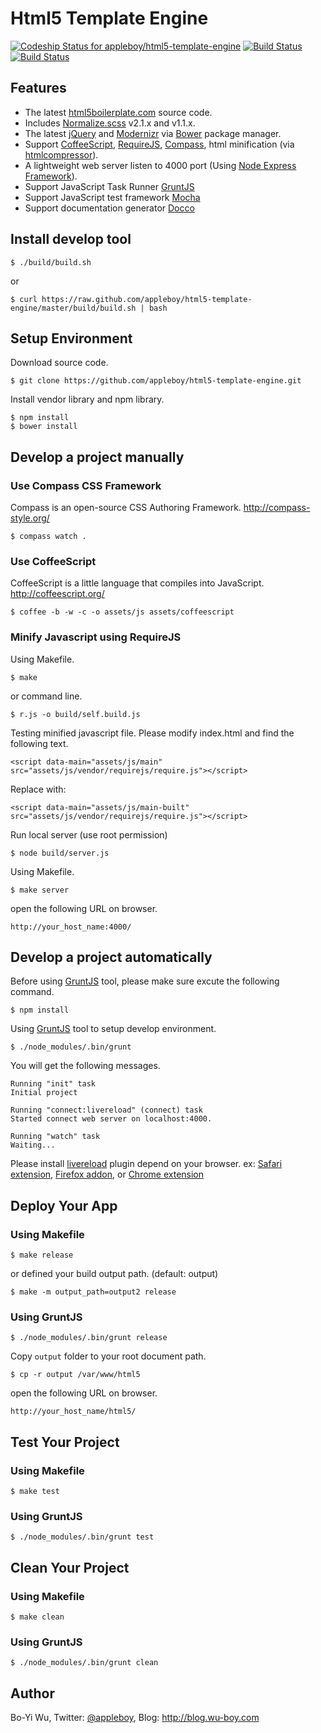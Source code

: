 # Html5 Template Engine
[ ![Codeship Status for appleboy/html5-template-engine](https://www.codeship.io/projects/3c113a00-0a59-0131-64c8-7eb8e86f2980/status?branch=master)](https://www.codeship.io/projects/7462) [![Build Status](https://travis-ci.org/appleboy/html5-template-engine.png)](http://travis-ci.org/appleboy/html5-template-engine) [![Build Status](https://drone.io/github.com/appleboy/html5-template-engine/status.png)](https://drone.io/github.com/appleboy/html5-template-engine/latest)

## Features

* The latest [html5boilerplate.com](http://html5boilerplate.com/) source code.
* Includes [Normalize.scss](https://github.com/appleboy/normalize.scss) v2.1.x and v1.1.x.
* The latest [jQuery](http://jquery.com/) and [Modernizr](http://modernizr.com/) via [Bower](http://bower.io/) package manager.
* Support [CoffeeScript](http://coffeescript.org/), [RequireJS](http://requirejs.org/), [Compass](http://compass-style.org/), html minification (via [htmlcompressor](http://code.google.com/p/htmlcompressor/)).
* A lightweight web server listen to 4000 port (Using [Node Express Framework](http://expressjs.com/)).
* Support JavaScript Task Runner [GruntJS](http://gruntjs.com/)
* Support JavaScript test framework [Mocha](http://visionmedia.github.io/mocha/)
* Support documentation generator [Docco](http://jashkenas.github.io/docco/)

## Install develop tool

    $ ./build/build.sh

or

    $ curl https://raw.github.com/appleboy/html5-template-engine/master/build/build.sh | bash

## Setup Environment

Download source code.

    $ git clone https://github.com/appleboy/html5-template-engine.git

Install vendor library and npm library.

    $ npm install
    $ bower install

## Develop a project manually

### Use Compass CSS Framework

Compass is an open-source CSS Authoring Framework. http://compass-style.org/

    $ compass watch .

### Use CoffeeScript

CoffeeScript is a little language that compiles into JavaScript. http://coffeescript.org/

    $ coffee -b -w -c -o assets/js assets/coffeescript

### Minify Javascript using RequireJS

Using Makefile.

    $ make

or command line.

    $ r.js -o build/self.build.js

Testing minified javascript file. Please modify index.html and find the following text.

```
<script data-main="assets/js/main" src="assets/js/vendor/requirejs/require.js"></script>
```

Replace with:

```
<script data-main="assets/js/main-built" src="assets/js/vendor/requirejs/require.js"></script>
```

Run local server (use root permission)

    $ node build/server.js

Using Makefile.

    $ make server

open the following URL on browser.

```
http://your_host_name:4000/
```

## Develop a project automatically

Before using [GruntJS](http://gruntjs.com/) tool, please make sure excute the following command.

    $ npm install

Using [GruntJS](http://gruntjs.com/) tool to setup develop environment.

    $ ./node_modules/.bin/grunt

You will get the following messages.

```
Running "init" task
Initial project

Running "connect:livereload" (connect) task
Started connect web server on localhost:4000.

Running "watch" task
Waiting...
```
Please install [livereload](http://livereload.com/) plugin depend on your browser. ex: [Safari extension](http://download.livereload.com/2.0.9/LiveReload-2.0.9.safariextz), [Firefox addon](http://download.livereload.com/2.0.8/LiveReload-2.0.8.xpi), or [Chrome extension](https://chrome.google.com/webstore/detail/livereload/jnihajbhpnppcggbcgedagnkighmdlei)

## Deploy Your App

### Using Makefile

    $ make release

or defined your build output path. (default: output)

    $ make -m output_path=output2 release

### Using GruntJS

    $ ./node_modules/.bin/grunt release

Copy ``output`` folder to your root document path.

    $ cp -r output /var/www/html5

open the following URL on browser.

```
http://your_host_name/html5/
```

## Test Your Project

### Using Makefile

    $ make test

### Using GruntJS

    $ ./node_modules/.bin/grunt test

## Clean Your Project

### Using Makefile

    $ make clean

### Using GruntJS

    $ ./node_modules/.bin/grunt clean

## Author

Bo-Yi Wu, Twitter: [@appleboy](http://twitter.com/appleboy "Twitter"), Blog: http://blog.wu-boy.com
